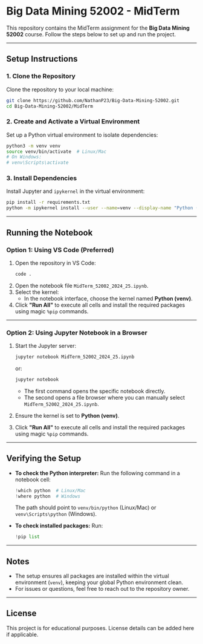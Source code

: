# Big Data Mining 52002 - MidTerm

This repository contains the MidTerm assignment for the **Big Data Mining 52002** course. Follow the steps below to set up and run the project.

---

## Setup Instructions

### 1. Clone the Repository
Clone the repository to your local machine:
```bash
git clone https://github.com/NathanP23/Big-Data-Mining-52002.git
cd Big-Data-Mining-52002/MidTerm
```

### 2. Create and Activate a Virtual Environment
Set up a Python virtual environment to isolate dependencies:
```bash
python3 -m venv venv
source venv/bin/activate  # Linux/Mac
# On Windows:
# venv\Scripts\activate
```

### 3. Install Dependencies
Install Jupyter and `ipykernel` in the virtual environment:
```bash
pip install -r requirements.txt
python -m ipykernel install --user --name=venv --display-name "Python (venv)"
```

---

## Running the Notebook

### Option 1: Using VS Code (Preferred)
1. Open the repository in VS Code:
   ```bash
   code .
   ```
2. Open the notebook file `MidTerm_52002_2024_25.ipynb`.
3. Select the kernel:
   - In the notebook interface, choose the kernel named **Python (venv)**.
4. Click **"Run All"** to execute all cells and install the required packages using magic `%pip` commands.

---

### Option 2: Using Jupyter Notebook in a Browser
1. Start the Jupyter server:
   ```bash
   jupyter notebook MidTerm_52002_2024_25.ipynb
   ```
   or:
   ```bash
   jupyter notebook
   ```
   - The first command opens the specific notebook directly.
   - The second opens a file browser where you can manually select `MidTerm_52002_2024_25.ipynb`.

2. Ensure the kernel is set to **Python (venv)**.
3. Click **"Run All"** to execute all cells and install the required packages using magic `%pip` commands.

---

## Verifying the Setup
- **To check the Python interpreter:**
  Run the following command in a notebook cell:
  ```python
  !which python  # Linux/Mac
  !where python  # Windows
  ```
  The path should point to `venv/bin/python` (Linux/Mac) or `venv\Scripts\python` (Windows).

- **To check installed packages:**
  Run:
  ```python
  !pip list
  ```

---

## Notes
- The setup ensures all packages are installed within the virtual environment (`venv`), keeping your global Python environment clean.
- For issues or questions, feel free to reach out to the repository owner.

---

## License
This project is for educational purposes. License details can be added here if applicable.